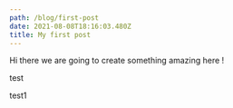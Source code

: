 ```yaml
---
path: /blog/first-post
date: 2021-08-08T18:16:03.480Z
title: My first post
---
```

Hi there we are going to create something amazing here ! 

<p class='right'>test</p>

test1